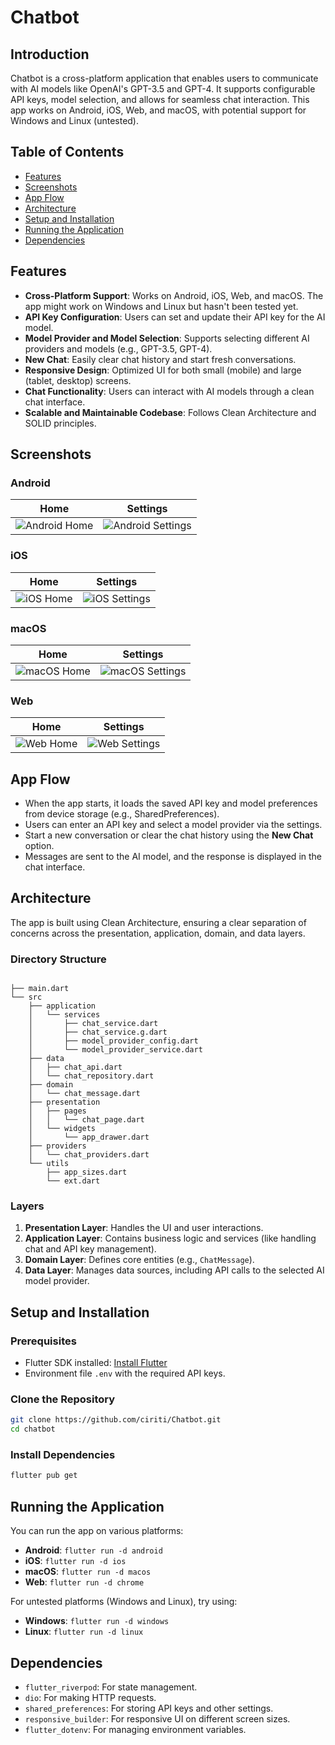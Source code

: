 # Chatbot

## Introduction

Chatbot is a cross-platform application that enables users to communicate with AI models like OpenAI's GPT-3.5 and GPT-4. It supports configurable API keys, model selection, and allows for seamless chat interaction. This app works on Android, iOS, Web, and macOS, with potential support for Windows and Linux (untested).

## Table of Contents

- [Features](#features)
- [Screenshots](#screenshots)
- [App Flow](#app-flow)
- [Architecture](#architecture)
- [Setup and Installation](#setup-and-installation)
- [Running the Application](#running-the-application)
- [Dependencies](#dependencies)

## Features

- **Cross-Platform Support**: Works on Android, iOS, Web, and macOS. The app might work on Windows and Linux but hasn't been tested yet.
- **API Key Configuration**: Users can set and update their API key for the AI model.
- **Model Provider and Model Selection**: Supports selecting different AI providers and models (e.g., GPT-3.5, GPT-4).
- **New Chat**: Easily clear chat history and start fresh conversations.
- **Responsive Design**: Optimized UI for both small (mobile) and large (tablet, desktop) screens.
- **Chat Functionality**: Users can interact with AI models through a clean chat interface.
- **Scalable and Maintainable Codebase**: Follows Clean Architecture and SOLID principles.

## Screenshots

### Android

|                 Home                  |                   Settings                    |
| :-----------------------------------: | :-------------------------------------------: |
| ![Android Home](art/android-home.png) | ![Android Settings](art/android-settings.png) |

### iOS

|             Home              |               Settings                |
| :---------------------------: | :-----------------------------------: |
| ![iOS Home](art/ios-home.png) | ![iOS Settings](art/ios-settings.png) |

### macOS

|               Home                |                 Settings                  |
| :-------------------------------: | :---------------------------------------: |
| ![macOS Home](art/macOs-home.png) | ![macOS Settings](art/macOs-settings.png) |

### Web

|             Home              |               Settings                |
| :---------------------------: | :-----------------------------------: |
| ![Web Home](art/web-home.png) | ![Web Settings](art/web-settings.png) |

## App Flow

- When the app starts, it loads the saved API key and model preferences from device storage (e.g., SharedPreferences).
- Users can enter an API key and select a model provider via the settings.
- Start a new conversation or clear the chat history using the **New Chat** option.
- Messages are sent to the AI model, and the response is displayed in the chat interface.

## Architecture

The app is built using Clean Architecture, ensuring a clear separation of concerns across the presentation, application, domain, and data layers.

### Directory Structure

```

├── main.dart
└── src
    ├── application
    │   └── services
    │       ├── chat_service.dart
    │       ├── chat_service.g.dart
    │       ├── model_provider_config.dart
    │       └── model_provider_service.dart
    ├── data
    │   ├── chat_api.dart
    │   └── chat_repository.dart
    ├── domain
    │   └── chat_message.dart
    ├── presentation
    │   ├── pages
    │   │   └── chat_page.dart
    │   └── widgets
    │       └── app_drawer.dart
    ├── providers
    │   └── chat_providers.dart
    └── utils
        ├── app_sizes.dart
        └── ext.dart
```

### Layers

1. **Presentation Layer**: Handles the UI and user interactions.
2. **Application Layer**: Contains business logic and services (like handling chat and API key management).
3. **Domain Layer**: Defines core entities (e.g., `ChatMessage`).
4. **Data Layer**: Manages data sources, including API calls to the selected AI model provider.

## Setup and Installation

### Prerequisites

- Flutter SDK installed: [Install Flutter](https://flutter.dev/docs/get-started/install)
- Environment file `.env` with the required API keys.

### Clone the Repository

```sh
git clone https://github.com/ciriti/Chatbot.git
cd chatbot
```

### Install Dependencies

```sh
flutter pub get
```

## Running the Application

You can run the app on various platforms:

- **Android**: `flutter run -d android`
- **iOS**: `flutter run -d ios`
- **macOS**: `flutter run -d macos`
- **Web**: `flutter run -d chrome`

For untested platforms (Windows and Linux), try using:

- **Windows**: `flutter run -d windows`
- **Linux**: `flutter run -d linux`

## Dependencies

- `flutter_riverpod`: For state management.
- `dio`: For making HTTP requests.
- `shared_preferences`: For storing API keys and other settings.
- `responsive_builder`: For responsive UI on different screen sizes.
- `flutter_dotenv`: For managing environment variables.
